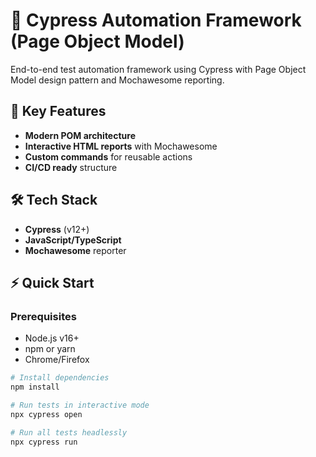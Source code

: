 # 🚀 Cypress Automation Framework (Page Object Model)

End-to-end test automation framework using Cypress with Page Object Model design pattern and Mochawesome reporting.

## 🌟 Key Features
- **Modern POM architecture**
- **Interactive HTML reports** with Mochawesome
- **Custom commands** for reusable actions
- **CI/CD ready** structure

## 🛠️ Tech Stack
- **Cypress** (v12+)
- **JavaScript/TypeScript**
- **Mochawesome** reporter

## ⚡ Quick Start

### Prerequisites
- Node.js v16+
- npm or yarn
- Chrome/Firefox

```bash
# Install dependencies
npm install

# Run tests in interactive mode
npx cypress open

# Run all tests headlessly
npx cypress run
